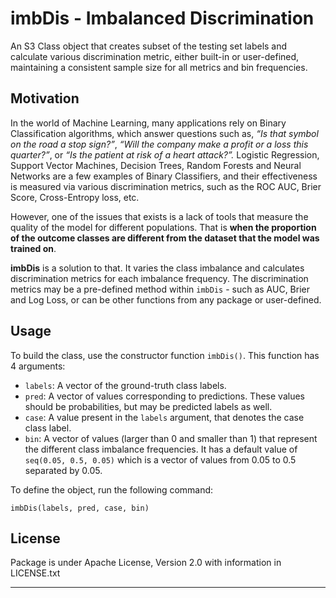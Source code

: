 # imbDis - Imbalanced Discrimination

An S3 Class object that creates subset of the testing set labels and calculate various discrimination metric, either built-in or user-defined, maintaining a consistent sample size for all metrics and bin frequencies.

## Motivation

In the world of Machine Learning, many applications rely on Binary Classification algorithms, which answer questions such as, *“Is that symbol on the road a stop sign?”*, *“Will the company make a profit or a loss this quarter?”*, or *“Is the patient at risk of a heart attack?”.* Logistic Regression, Support Vector Machines, Decision Trees, Random Forests and Neural Networks are a few examples of Binary Classifiers, and their effectiveness is measured via various discrimination metrics, such as the ROC AUC, Brier Score, Cross-Entropy loss, etc. 

However, one of the issues that exists is a lack of tools that measure the quality of the model for different populations. That is **when the proportion of the outcome classes are different from the dataset that the model was trained on**. 

**imbDis** is a solution to that. It varies the class imbalance and calculates discrimination metrics for each imbalance frequency. The discrimination metrics may be a pre-defined method within `imbDis` - such as AUC, Brier and Log Loss, or can be other functions from any package or user-defined.

## Usage

To build the class, use the constructor function `imbDis()`. This function has 4 arguments:

- `labels`: A vector of the ground-truth class labels.
- `pred`: A vector of values corresponding to predictions. These values should be probabilities, but may be predicted labels as well.
- `case`: A value present in the `labels` argument, that denotes the case class label.
- `bin`: A vector of values (larger than 0 and smaller than 1) that represent the different class imbalance frequencies.  It has a default value of `seq(0.05, 0.5, 0.05)` which is a vector of values from 0.05 to 0.5 separated by 0.05.

To define the object, run the following command:

```
imbDis(labels, pred, case, bin)
```

## License

Package is under Apache License, Version 2.0 with information in LICENSE.txt

---

